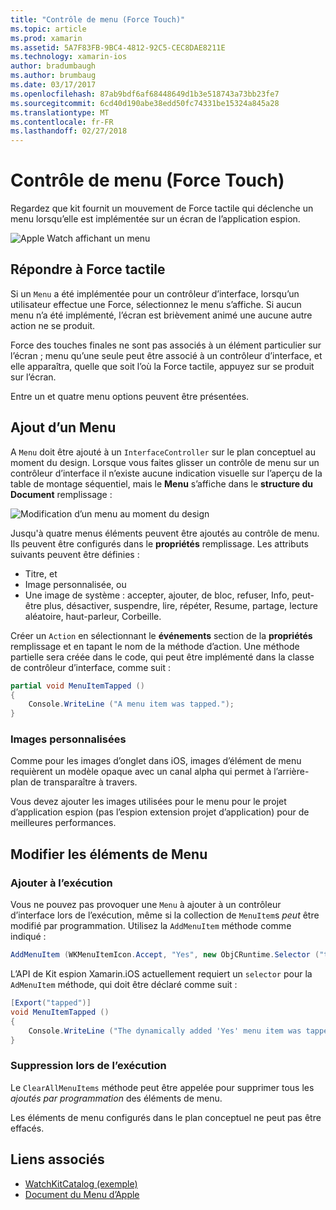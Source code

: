 ```yaml
---
title: "Contrôle de menu (Force Touch)"
ms.topic: article
ms.prod: xamarin
ms.assetid: 5A7F83FB-9BC4-4812-92C5-CEC8DAE8211E
ms.technology: xamarin-ios
author: bradumbaugh
ms.author: brumbaug
ms.date: 03/17/2017
ms.openlocfilehash: 87ab9bdf6af68448649d1b3e518743a73bb23fe7
ms.sourcegitcommit: 6cd40d190abe38edd50fc74331be15324a845a28
ms.translationtype: MT
ms.contentlocale: fr-FR
ms.lasthandoff: 02/27/2018
---
```

# <a name="menu-control-force-touch"></a>Contrôle de menu (Force Touch)

Regardez que kit fournit un mouvement de Force tactile qui déclenche un menu lorsqu’elle est implémentée sur un écran de l’application espion.

![](menu-images/menu.png "Apple Watch affichant un menu")
<!-- watch image courtesy of http://infinitapps.com/bezel/ -->

## <a name="responding-to-force-touch"></a>Répondre à Force tactile

Si un `Menu` a été implémentée pour un contrôleur d’interface, lorsqu’un utilisateur effectue une Force, sélectionnez le menu s’affiche. Si aucun menu n’a été implémenté, l’écran est brièvement animé une aucune autre action ne se produit.

Force des touches finales ne sont pas associés à un élément particulier sur l’écran ; menu qu’une seule peut être associé à un contrôleur d’interface, et elle apparaîtra, quelle que soit l’où la Force tactile, appuyez sur se produit sur l’écran.

Entre un et quatre menu options peuvent être présentées.


## <a name="adding-a-menu"></a>Ajout d’un Menu

A `Menu` doit être ajouté à un `InterfaceController` sur le plan conceptuel au moment du design. Lorsque vous faites glisser un contrôle de menu sur un contrôleur d’interface il n’existe aucune indication visuelle sur l’aperçu de la table de montage séquentiel, mais le **Menu** s’affiche dans le **structure du Document** remplissage :

![](menu-images/menu-action.png "Modification d’un menu au moment du design")

Jusqu'à quatre menus éléments peuvent être ajoutés au contrôle de menu. Ils peuvent être configurés dans le **propriétés** remplissage. Les attributs suivants peuvent être définies :

- Titre, et
- Image personnalisée, ou
- Une image de système : accepter, ajouter, de bloc, refuser, Info, peut-être plus, désactiver, suspendre, lire, répéter, Resume, partage, lecture aléatoire, haut-parleur, Corbeille.

Créer un `Action` en sélectionnant le **événements** section de la **propriétés** remplissage et en tapant le nom de la méthode d’action. Une méthode partielle sera créée dans le code, qui peut être implémenté dans la classe de contrôleur d’interface, comme suit :

```csharp
partial void MenuItemTapped ()
{
    Console.WriteLine ("A menu item was tapped.");
}
```

### <a name="custom-images"></a>Images personnalisées

Comme pour les images d’onglet dans iOS, images d’élément de menu requièrent un modèle opaque avec un canal alpha qui permet à l’arrière-plan de transparaître à travers.

Vous devez ajouter les images utilisées pour le menu pour le projet d’application espion (pas l’espion extension projet d’application) pour de meilleures performances.


## <a name="changing-the-menu-items"></a>Modifier les éléments de Menu

<!--
### Design Time Items

Menu items added the the storyboard can be shown and hidden programmatically.
-->

### <a name="adding-at-runtime"></a>Ajouter à l’exécution

Vous ne pouvez pas provoquer une `Menu` à ajouter à un contrôleur d’interface lors de l’exécution, même si la collection de `MenuItem`s *peut* être modifié par programmation.
Utilisez la `AddMenuItem` méthode comme indiqué :

```csharp
AddMenuItem (WKMenuItemIcon.Accept, "Yes", new ObjCRuntime.Selector ("tapped"));
```

L’API de Kit espion Xamarin.iOS actuellement requiert un `selector` pour la `AdMenuItem` méthode, qui doit être déclaré comme suit :

```csharp
[Export("tapped")]
void MenuItemTapped ()
{
    Console.WriteLine ("The dynamically added 'Yes' menu item was tapped.");
}
```

### <a name="removing-at-runtime"></a>Suppression lors de l’exécution

Le `ClearAllMenuItems` méthode peut être appelée pour supprimer tous les *ajoutés par programmation* des éléments de menu.

Les éléments de menu configurés dans le plan conceptuel ne peut pas être effacés.



## <a name="related-links"></a>Liens associés

- [WatchKitCatalog (exemple)](https://developer.xamarin.com/samples/monotouch/watchOS/WatchKitCatalog/)
- [Document du Menu d’Apple](https://developer.apple.com/library/prerelease/ios/documentation/General/Conceptual/WatchKitProgrammingGuide/Menus.html)
